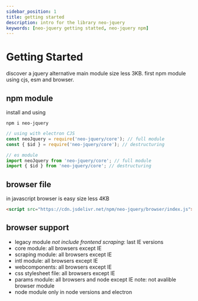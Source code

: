```yaml
---
sidebar_position: 1
title: getting started
description: intro for the library neo-jquery
keywords: [neo-jquery getting statted, neo-jquery npm]
---
```


# Getting Started

discover a jquery alternative main module size less 3KB. first npm module using cjs, esm and browser.

## npm module

install  and using

```shell
npm i neo-jquery
```

``` js
// using with electron CJS
const neoJquery = require('neo-jquery/core'); // full module
const { $id } = require('neo-jquery/core'); // destructuring

// es module
import neoJquery from 'neo-jquery/core'; // full module
import { $id } from 'neo-jquery/core'; // destructuring
```

## browser file

in javascript browser is easy size less 4KB

``` html
<script src="https://cdn.jsdelivr.net/npm/neo-jquery/browser/index.js"></script>
```

## browser support

- legacy module *not include frontend scraping*: last IE versions
- core module: all browsers except IE
- scraping module: all browsers except IE
- intl module: all browsers except IE
- webcomponents: all browsers except IE
- css stylesheet file: all browsers except IE
- params module: all browsers and node except IE note: not avalible browser module
- node module only in node versions and electron